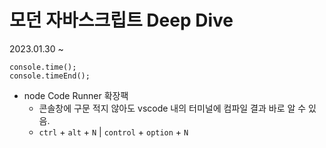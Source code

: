 # 모던 자바스크립트 Deep Dive
2023.01.30 ~ 

```
console.time();
console.timeEnd();
```

- node Code Runner 확장팩
  - 콘솔창에 구문 적지 않아도 vscode 내의 터미널에 컴파일 결과 바로 알 수 있음.
  - `ctrl` + `alt` + `N` | `control` + `option` + `N`